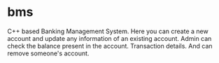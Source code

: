 # bms
C++ based Banking Management System. Here you can create a new account and update any information of an existing account. Admin can check the balance present in the account. Transaction details. And can remove someone's account.
